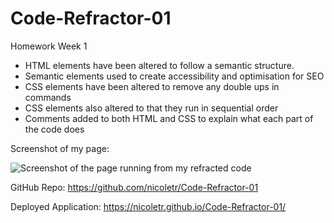 # Code-Refractor-01
Homework Week 1

* HTML elements have been altered to follow a semantic structure.
* Semantic elements used to create accessibility and optimisation for SEO
* CSS elements have been altered to remove any double ups in commands 
* CSS elements also altered to that they run in sequential order
* Comments added to both HTML and CSS to explain what each part of the code does


Screenshot of my page:

![Screenshot of the page running from my refracted code](./assets/Homework-1-Screenshot.png)

GitHub Repo: https://github.com/nicoletr/Code-Refractor-01

Deployed Application: https://nicoletr.github.io/Code-Refractor-01/